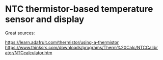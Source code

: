 # NTC thermistor-based temperature sensor and display

Great sources:

https://learn.adafruit.com/thermistor/using-a-thermistor
https://www.thinksrs.com/downloads/programs/Therm%20Calc/NTCCalibrator/NTCcalculator.htm